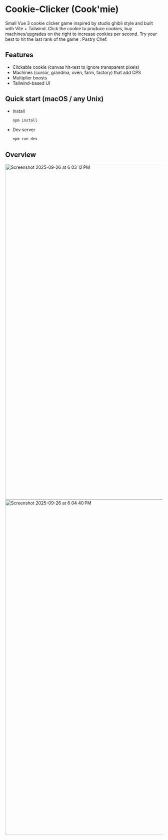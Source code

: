 # Cookie-Clicker (Cook'mie)

Small Vue 3 cookie clicker game inspired by studio ghibli style and built with Vite + Tailwind. Click the cookie to produce cookies, buy machines/upgrades on the right to increase cookies per second. Try your best to hit the last rank of the game : Pastry Chef.

## Features
- Clickable cookie (canvas hit-test to ignore transparent pixels)
- Machines (cursor, grandma, oven, farm, factory) that add CPS
- Multiplier boosts
- Tailwind-based UI

## Quick start (macOS / any Unix)
- Install
  ```bash
  npm install
  ```
- Dev server
  ```bash
  npm run dev
  ```
## Overview
<img width="1780" height="1069" alt="Screenshot 2025-09-26 at 6 03 12 PM" src="https://github.com/user-attachments/assets/492f9977-1653-454a-b551-a0a4fc0c6b23" />

<img width="1779" height="1068" alt="Screenshot 2025-09-26 at 6 04 40 PM" src="https://github.com/user-attachments/assets/4bb814f2-28ba-464a-b6c1-c2d28f1c1bee" />
